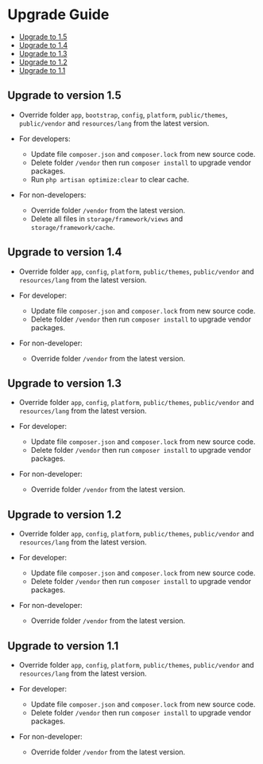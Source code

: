 # Upgrade Guide

- [Upgrade to 1.5](#version_1_5)
- [Upgrade to 1.4](#version_1_4)
- [Upgrade to 1.3](#version_1_3)
- [Upgrade to 1.2](#version_1_2)
- [Upgrade to 1.1](#version_1_1)

<a name="version_1_5"></a>
## Upgrade to version 1.5

- Override folder `app`, `bootstrap`, `config`, `platform`, `public/themes`, `public/vendor` and `resources/lang` from the latest version.

- For developers:
    - Update file `composer.json` and `composer.lock` from new source code.
    - Delete folder `/vendor` then run `composer install` to upgrade vendor packages.
    - Run `php artisan optimize:clear` to clear cache.
    
- For non-developers:
    - Override folder `/vendor` from the latest version.
    - Delete all files in `storage/framework/views` and `storage/framework/cache`.
    
<a name="version_1_4"></a>
## Upgrade to version 1.4

- Override folder `app`, `config`, `platform`, `public/themes`, `public/vendor` and `resources/lang` from the latest version.

- For developer:
    - Update file `composer.json` and `composer.lock` from new source code.
    - Delete folder `/vendor` then run `composer install` to upgrade vendor packages.
    
- For non-developer:
    - Override folder `/vendor` from the latest version.
    
<a name="version_1_3"></a>
## Upgrade to version 1.3

- Override folder `app`, `config`, `platform`, `public/themes`, `public/vendor` and `resources/lang` from the latest version.

- For developer:
    - Update file `composer.json` and `composer.lock` from new source code.
    - Delete folder `/vendor` then run `composer install` to upgrade vendor packages.
    
- For non-developer:
    - Override folder `/vendor` from the latest version.


<a name="version_1_2"></a>
## Upgrade to version 1.2

- Override folder `app`, `config`, `platform`, `public/themes`, `public/vendor` and `resources/lang` from the latest version.

- For developer:
    - Update file `composer.json` and `composer.lock` from new source code.
    - Delete folder `/vendor` then run `composer install` to upgrade vendor packages.
    
- For non-developer:
    - Override folder `/vendor` from the latest version.
    
<a name="version_1_1"></a>
## Upgrade to version 1.1

- Override folder `app`, `config`, `platform`, `public/themes`, `public/vendor` and `resources/lang` from the latest version.

- For developer:
    - Update file `composer.json` and `composer.lock` from new source code.
    - Delete folder `/vendor` then run `composer install` to upgrade vendor packages.
    
- For non-developer:
    - Override folder `/vendor` from the latest version.
